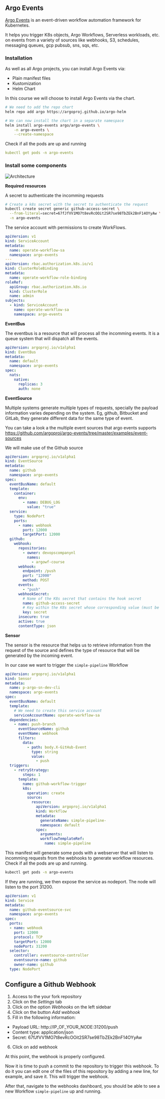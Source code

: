 ## Argo Events

[Argo Events](https://argoproj.github.io/argo-events/) is an event-driven workflow automation framework for Kubernetes.

It helps you trigger K8s objects, Argo Workflows, Serverless workloads, etc. on events from a variety of sources like webhooks, S3, schedules, messaging queues, gcp pubsub, sns, sqs, etc.

### Installation

As well as all Argo projects, you can install Argo Events via:

- Plain manifest files
- Kustomization
- Helm Chart

In this course we will choose to install Argo Events via the chart.

```bash
# We need to add the repo chart
helm repo add argo https://argoproj.github.io/argo-helm

# We can now install the chart in a separate namespace
helm install argo-events argo/argo-events \
    -n argo-events \
    --create-namespace
```

Check if all the pods are up and running

```yaml
kubectl get pods -n argo-events
```

### Install some components

![Architecture](https://argoproj.github.io/argo-events/assets/argo-events-architecture.png "Architecture")

**Required resources**

A secret to authenticate the incomming requests

```bash
# Create a k8s secret with the secret to authenticate the request
kubectl create secret generic github-access-secret \
  --from-literal=secret=67fJfVV1MO7t8evRcOOit2SR7se98TbZEk2BnF14OYyAw \
  -n argo-events
```

The service account with permissions to create WorkFlows.

```yaml
apiVersion: v1
kind: ServiceAccount
metadata:
  name: operate-workflow-sa
  namespace: argo-events
---
apiVersion: rbac.authorization.k8s.io/v1
kind: ClusterRoleBinding
metadata:
  name: operate-workflow-role-binding
roleRef:
  apiGroup: rbac.authorization.k8s.io
  kind: ClusterRole
  name: admin
subjects:
  - kind: ServiceAccount
    name: operate-workflow-sa
    namespace: argo-events
```

**EventBus**

The eventbus is a resource that will process all the incomming events. It is a queue system that will dispatch all the events.

```yaml
apiVersion: argoproj.io/v1alpha1
kind: EventBus
metadata:
  name: default
  namespace: argo-events
spec:
  nats:
    native:
      replicas: 3
      auth: none
```

**EventSource**

Multiple systems generate multiple types of requests, specially the payload information varies depending on the system. Eg, github, Bitbucket and GitLab, they generate different data for the same type of event.

You can take a look a the multiple event sources that argo events supports https://github.com/argoproj/argo-events/tree/master/examples/event-sources

We will make use of the Github source

```yaml
apiVersion: argoproj.io/v1alpha1
kind: EventSource
metadata:
  name: github
  namespace: argo-events
spec:
  eventBusName: default
  template:
    container:
      env:
        - name: DEBUG_LOG
          value: "true"
  service:
    type: NodePort
    ports:
      - name: webhook
        port: 12000
        targetPort: 12000
  github:
    webhook:
      repositories:
        - owner: devopscompanynl
          names:
            - argowf-course
      webhook:
        endpoint: /push
        port: "12000"
        method: POST
      events:
        - "push"
      webhookSecret:
        # Name of the K8s secret that contains the hook secret
        name: github-access-secret
        # Key within the K8s secret whose corresponding value (must be base64 encoded) is hook secret
        key: secret
      insecure: true
      active: true
      contentType: json
```

**Sensor**

The sensor is the resource that helps us to retrieve information from the request of the source and defines the type of resource that will be generated by the incoming event.

In our case we want to trigger the `simple-pipeline` Workflow

```yaml
apiVersion: argoproj.io/v1alpha1
kind: Sensor
metadata:
  name: p-argo-sn-dev-cli
  namespace: argo-events
spec:
  eventBusName: default
  template:
    # We need to create this service account
    serviceAccountName: operate-workflow-sa
  dependencies:
    - name: push-branch
      eventSourceName: github
      eventName: webhook
      filters:
        data:
          - path: body.X-GitHub-Event
            type: string
            value:
              - push
  triggers:
    - retryStrategy:
        steps: 1
      template:
        name: github-workflow-trigger
        k8s:
          operation: create
          source:
            resource:
              apiVersion: argoproj.io/v1alpha1
              kind: Workflow
              metadata:
                generateName: simple-pipeline-
                namespace: default
              spec:
                arguments:
                workflowTemplateRef:
                  name: simple-pipeline
```

This manifest will generate some pods with a webserver that will listen to incomming requests from the webhooks to generate workflow resources. Check if all the pods are up and running.

```bash
kubectl get pods -n argo-events
```

If they are running, we then expose the service as nodeport. The node will listen to the port 31200.

```yaml
apiVersion: v1
kind: Service
metadata:
  name: github-eventsource-svc
  namespace: argo-events
spec:
  ports:
  - name: webhook
    port: 12000
    protocol: TCP
    targetPort: 12000
    nodePort: 31200
  selector:
    controller: eventsource-controller
    eventsource-name: github
    owner-name: github
  type: NodePort
```

## Configure a Github Webhook

1. Access to the your fork repository
2. Click on the *Settings* tab
3. Click on the option *Webhooks* on the left sidebar
4. Click on the button *Add webhook*
5. Fill in the following information:

  - Payload URL: http://IP_OF_YOUR_NODE:31200/push
  - Content type: application/json
  - Secret: 67fJfVV1MO7t8evRcOOit2SR7se98TbZEk2BnF14OYyAw

6. Click on add webhook

At this point, the webhook is properly configured.

Now it is time to push a commit to the repository to trigger this webhook. To do it you can edit one of the files of this repository by adding a new line, for example, and save it. This will trigger the webhook.

After that, navigate to the webhooks dashboard, you should be able to see a new Workflow `simple-pipeline` up and running.
